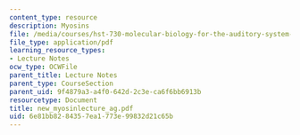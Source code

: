 ```yaml
---
content_type: resource
description: Myosins
file: /media/courses/hst-730-molecular-biology-for-the-auditory-system-fall-2002/6e81bb8284357ea1773e99832d21c65b_new_myosinlecture_ag.pdf
file_type: application/pdf
learning_resource_types:
- Lecture Notes
ocw_type: OCWFile
parent_title: Lecture Notes
parent_type: CourseSection
parent_uid: 9f4879a3-a4f0-642d-2c3e-ca6f6bb6913b
resourcetype: Document
title: new_myosinlecture_ag.pdf
uid: 6e81bb82-8435-7ea1-773e-99832d21c65b
---
```

